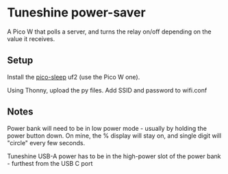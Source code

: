 # Tuneshine power-saver

A Pico W that polls a server, and turns the relay on/off depending on the value it receives.

## Setup

Install the [pico-sleep](https://github.com/ghubcoder/micropython-pico-deepsleep?tab=readme-ov-file) uf2 (use the Pico W one).

Using Thonny, upload the py files. Add SSID and password to wifi.conf

## Notes

Power bank will need to be in low power mode - usually by holding the power button down. On mine, the % display will stay on, and single digit will "circle" every few seconds.

Tuneshine USB-A power has to be in the high-power slot of the power bank - furthest from the USB C port
